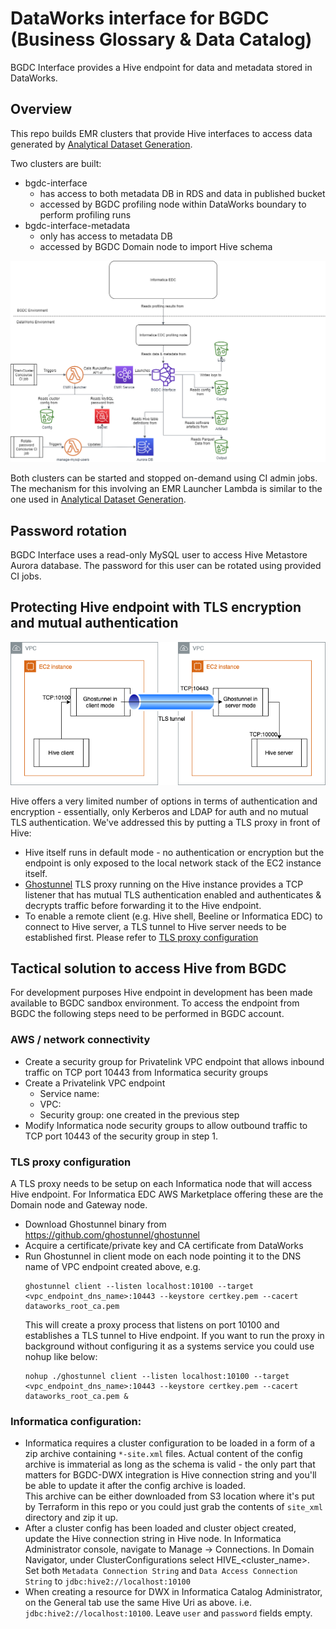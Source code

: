 # DataWorks interface for BGDC (Business Glossary & Data Catalog)

BGDC Interface provides a Hive endpoint for data and metadata stored in DataWorks.

## Overview

This repo builds EMR clusters that provide Hive interfaces to access data generated by [Analytical Dataset Generation](https://github.com/dwp/aws-analytical-dataset-generation).

Two clusters are built:
* bgdc-interface  
  * has access to both metadata DB in RDS and data in published bucket
  * accessed by BGDC profiling node within DataWorks boundary to perform profiling runs  
* bgdc-interface-metadata
  * only has access to metadata DB
  * accessed by BGDC Domain node to import Hive schema 

![Overview](docs/overview.png)

Both clusters can be started and stopped on-demand using CI admin jobs. The mechanism for this involving an EMR Launcher Lambda is similar to the one used in [Analytical Dataset Generation](https://github.com/dwp/aws-analytical-dataset-generation).

## Password rotation

BGDC Interface uses a read-only MySQL user to access Hive Metastore Aurora database. The password for this user can be rotated using provided CI jobs.

## Protecting Hive endpoint with TLS encryption and mutual authentication

![TLS proxy diagram](docs/tls-proxy.png)

Hive offers a very limited number of options in terms of authentication and encryption - essentially, only Kerberos and LDAP for auth and no mutual TLS authentication. We've addressed this by putting a TLS proxy in front of Hive:
* Hive itself runs in default mode - no authentication or encryption but the endpoint is only exposed to the local network stack of the EC2 instance itself.
* [Ghostunnel](https://github.com/ghostunnel/ghostunnel) TLS proxy running on the Hive instance provides a TCP listener that has mutual TLS authentication enabled and authenticates & decrypts traffic before forwarding it to the Hive endpoint.
* To enable a remote client (e.g. Hive shell, Beeline or Informatica EDC) to connect to Hive server, a TLS tunnel to Hive server needs to be established first. Please refer to [TLS proxy configuration](#tls-proxy-configuration)


## Tactical solution to access Hive from BGDC

For development purposes Hive endpoint in development has been made available to BGDC sandbox environment. To access the endpoint from BGDC the following steps need to be performed in BGDC account.

### AWS / network connectivity 
* Create a security group for Privatelink VPC endpoint that allows inbound traffic on TCP port 10443 from Informatica security groups
* Create a Privatelink VPC endpoint
  * Service name: <DataWorks Hive Endpoint Services service name>
  * VPC: <name of sandbox VPC>
  * Security group: one created in the previous step
* Modify Informatica node security groups to allow outbound traffic to TCP port 10443 of the security group in step 1.

### <a name="tls-proxy-configuration">TLS proxy configuration</a>
A TLS proxy needs to be setup on each Informatica node that will access Hive endpoint. For Informatica EDC AWS Marketplace offering these are the Domain node and Gateway node.
* Download Ghostunnel binary from https://github.com/ghostunnel/ghostunnel
* Acquire a certificate/private key and CA certificate from DataWorks
* Run Ghostunnel in client mode on each node pointing it to the DNS name of VPC endpoint created above, e.g.
  ```
  ghostunnel client --listen localhost:10100 --target <vpc_endpoint_dns_name>:10443 --keystore certkey.pem --cacert dataworks_root_ca.pem
   ```
   This will create a proxy process that listens on port 10100 and establishes a TLS tunnel to Hive endpoint. 
  If you want to run the proxy in background without configuring it as a systems service you could use nohup like below:
  ```
  nohup ./ghostunnel client --listen localhost:10100 --target <vpc_endpoint_dns_name>:10443 --keystore certkey.pem --cacert dataworks_root_ca.pem &
  ```

### Informatica configuration:
* Informatica requires a cluster configuration to be loaded in a form of a zip archive containing `*-site.xml` files. Actual content of the config archive is immaterial as long as the schema is valid - the only part that matters for BGDC-DWX integration is Hive connection string and you'll be able to update it after the config archive is loaded.  
  This archive can be either downloaded from S3 location where it's put by Terraform in this repo or you could just grab the contents of `site_xml` directory and zip it up.
* After a cluster config has been loaded and cluster object created, update the Hive connection string in Hive node. In Informatica Administrator console, navigate to Manage -> Connections. In Domain Navigator, under ClusterConfigurations select HIVE_<cluster_name>. Set both `Metadata Connection String` and `Data Access Connection String` to `jdbc:hive2://localhost:10100`
* When creating a resource for DWX in Informatica Catalog Administrator, on the General tab use the same Hive Uri as above. i.e. `jdbc:hive2://localhost:10100`. Leave `user` and `password` fields empty.

